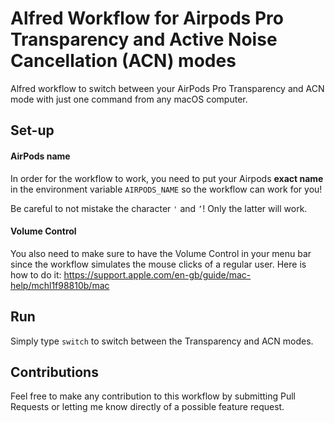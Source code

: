 # Alfred Workflow for Airpods Pro Transparency and Active Noise Cancellation (ACN) modes
Alfred workflow to switch between your AirPods Pro Transparency and ACN mode with just one command from any macOS computer.

## Set-up
#### AirPods name
In order for the workflow to work, you need to put your Airpods **exact name** in the environment variable `AIRPODS_NAME` so the workflow can work for you!

Be careful to not mistake the character `'` and `’`! Only the latter will work.

#### Volume Control
You also need to make sure to have the Volume Control in your menu bar since the workflow simulates the mouse clicks of a regular user. Here is how to do it: https://support.apple.com/en-gb/guide/mac-help/mchl1f98810b/mac

## Run
Simply type `switch` to switch between the Transparency and ACN modes.

## Contributions
Feel free to make any contribution to this workflow by submitting Pull Requests or letting me know directly of a possible feature request.
